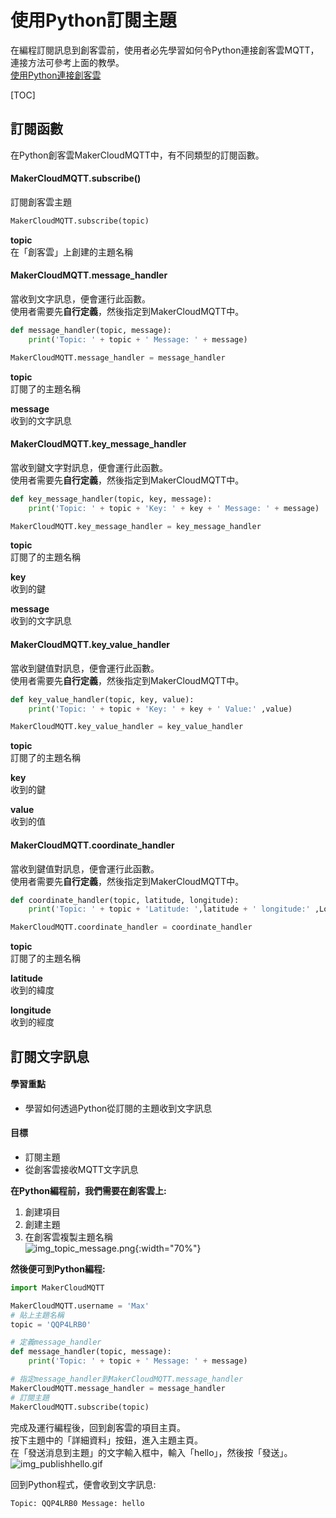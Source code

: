 # 使用Python訂閱主題
在編程訂閱訊息到創客雲前，使用者必先學習如何令Python連接創客雲MQTT，連接方法可參考上面的教學。  
[使用Python連接創客雲](../../ch4_connect/python/connect_python.md)

[TOC]

## 訂閱函數
在Python創客雲MakerCloudMQTT中，有不同類型的訂閱函數。

#### MakerCloudMQTT.subscribe()
訂閱創客雲主題
```python
MakerCloudMQTT.subscribe(topic)
```
**topic**  
在「創客雲」上創建的主題名稱

#### MakerCloudMQTT.message_handler
當收到文字訊息，便會運行此函數。  
使用者需要先**自行定義**，然後指定到MakerCloudMQTT中。
```python
def message_handler(topic, message):
    print('Topic: ' + topic + ' Message: ' + message)

MakerCloudMQTT.message_handler = message_handler
```

**topic**  
訂閱了的主題名稱

**message**  
收到的文字訊息

#### MakerCloudMQTT.key_message_handler
當收到鍵文字對訊息，便會運行此函數。  
使用者需要先**自行定義**，然後指定到MakerCloudMQTT中。
```python
def key_message_handler(topic, key, message):
    print('Topic: ' + topic + 'Key: ' + key + ' Message: ' + message)

MakerCloudMQTT.key_message_handler = key_message_handler
```

**topic**  
訂閱了的主題名稱

**key**  
收到的鍵

**message**  
收到的文字訊息

#### MakerCloudMQTT.key_value_handler
當收到鍵值對訊息，便會運行此函數。  
使用者需要先**自行定義**，然後指定到MakerCloudMQTT中。
```python
def key_value_handler(topic, key, value):
    print('Topic: ' + topic + 'Key: ' + key + ' Value:' ,value)

MakerCloudMQTT.key_value_handler = key_value_handler
```

**topic**  
訂閱了的主題名稱

**key**  
收到的鍵

**value**  
收到的值

#### MakerCloudMQTT.coordinate_handler
當收到鍵值對訊息，便會運行此函數。  
使用者需要先**自行定義**，然後指定到MakerCloudMQTT中。
```python
def coordinate_handler(topic, latitude, longitude):
    print('Topic: ' + topic + 'Latitude: ',latitude + ' longitude:' ,Longitude)

MakerCloudMQTT.coordinate_handler = coordinate_handler
```

**topic**  
訂閱了的主題名稱

**latitude**  
收到的緯度

**longitude**  
收到的經度

## 訂閱文字訊息
#### 學習重點
- 學習如何透過Python從訂閱的主題收到文字訊息

#### 目標
- 訂閱主題
- 從創客雲接收MQTT文字訊息

**在Python編程前，我們需要在創客雲上:**

1. 創建項目
2. 創建主題
3. 在創客雲複製主題名稱  
![img_topic_message.png](img/img_topic_message.png){:width="70%"}


**然後便可到Python編程:**
```python
import MakerCloudMQTT

MakerCloudMQTT.username = 'Max'
# 貼上主題名稱
topic = 'QQP4LRB0'

# 定義message_handler
def message_handler(topic, message):
    print('Topic: ' + topic + ' Message: ' + message)

# 指定message_handler到MakerCloudMQTT.message_handler
MakerCloudMQTT.message_handler = message_handler
# 訂閱主題
MakerCloudMQTT.subscribe(topic)
```

完成及運行編程後，回到創客雲的項目主頁。  
按下主題中的「詳細資料」按鈕，進入主題主頁。  
在「發送消息到主題」的文字輸入框中，輸入「hello」，然後按「發送」。  
![img_publishhello.gif](img/img_publishhello.gif)

回到Python程式，便會收到文字訊息:
```
Topic: QQP4LRB0 Message: hello
```
